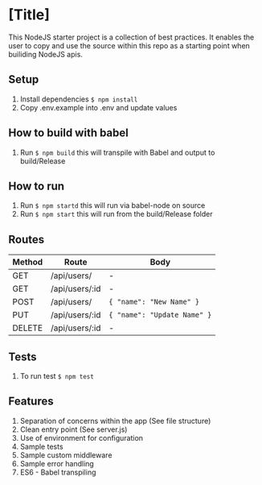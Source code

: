 # [Title]

This NodeJS starter project is a collection of best practices. It enables the user to copy and use the source within this repo as a starting point when builiding NodeJS apis.

## Setup

1. Install dependencies `$ npm install`
2. Copy .env.example into .env and update values

## How to build with babel

1. Run `$ npm build` this will transpile with Babel and output to build/Release


## How to run

1. Run `$ npm startd` this will run via babel-node on source
2. Run `$ npm start` this will run from the build/Release folder

## Routes

| Method | Route          | Body                        |
| ------ | -------------- | --------------------------- |
| GET    | /api/users/    | -                           |
| GET    | /api/users/:id | -                           |
| POST   | /api/users/    | `{ "name": "New Name" }`    |
| PUT    | /api/users/:id | `{ "name": "Update Name" }` |
| DELETE | /api/users/:id | -                           |

## Tests

1. To run test `$ npm test`

## Features

1. Separation of concerns within the app (See file structure)
2. Clean entry point (See server.js)
3. Use of environment for configuration
4. Sample tests
5. Sample custom middleware
6. Sample error handling
7. ES6 - Babel transpiling
